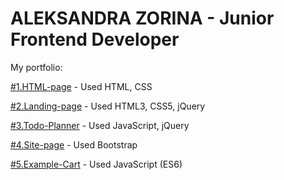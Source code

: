 # ALEKSANDRA ZORINA - Junior Frontend Developer

My portfolio:

[#1.HTML-page](https://SandraZorina.github.io/Interior/) - Used HTML, CSS

[#2.Landing-page](https://sandrazorina.github.io/Landing/) - Used HTML3, CSS5, jQuery

[#3.Todo-Planner](https://SandraZorina.github.io/Planner/) - Used JavaScript, jQuery

[#4.Site-page](https://SandraZorina.github.io/Bootstrap/) - Used Bootstrap

[#5.Example-Cart](https://SandraZorina.github.io/Cart/) - Used JavaScript (ES6)
